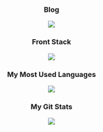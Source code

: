

<h3 align="center"> Blog </h3>
<p align="center">
  <a href="https://velog.io/@krong98" target="_blank"><img src="https://img.shields.io/badge/Velog-20C997?style=flat-square&logo=Velog&logoColor=white"/></a>
</p>

<h3 align="center"> Front Stack </h3>
<p align="center">
  <img src="https://img.shields.io/badge/React-61DAFB?style=flat-square&logo=React&logoColor=white"/>
</p>

<h3 align="center">My Most Used Languages</h3>
<p align="center">
  <a href="https://github.com/KrongDev">
    <img align="center" src="https://github-readme-stats.vercel.app/api/top-langs/?username=KrongDev&layout=compact&show_icons=true&show_owner=true&hide_title=true&theme=nord&hide=" />
  </a>
</p>

<h3 align="center">My Git Stats</h3>
<p align="center">
  <a href="https://github.com/KrongDev">
    <img align="center" src="https://github-readme-stats.vercel.app/api?username=KrongDev&hide=&hide_title=true&show_icons=true&include_all_commits=true&theme=nord" />
  </a>
</p>
